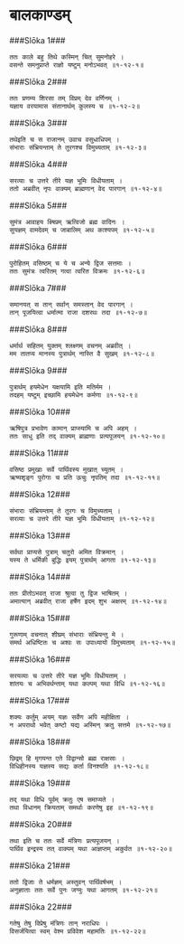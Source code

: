बालकाण्डम्
===============================


###Slōka 1###


    ततः काले बहु तिथे कस्मिन् चित् सुमनोहरे ।
    वसन्ते समनुप्राप्ते राज्ञो यष्टुम् मनोऽभवत् ॥१-१२-१॥


###Slōka 2###


    ततः प्रणम्य शिरसा तम् विप्रम् देव वर्णिनम् ।
    यज्ञाय वरयामास संतानार्थम् कुलस्य च ॥१-१२-२॥


###Slōka 3###


    तथेइति च स राजानम् उवाच वसुधाधिपम् ।
    संभाराः संभ्रियन्ताम् ते तुरगश्च विमुच्यताम् ॥१-१२-३॥


###Slōka 4###


    सरव्याः च उत्तरे तीरे यज्ञ भूमिः विधीयताम् ।
    ततो अब्रवीत् नृपः वाक्यम् ब्राह्मणान् वेद पारगान् ॥१-१२-४॥


###Slōka 5###


    सुमंत्र आवाहय क्ष्षिप्रम् ऋत्विजो ब्रह्म वादिनः ।
    सुयज्ञम् वामदेवम् च जाबालिम् अथ काश्यपम् ॥१-१२-५॥


###Slōka 6###


    पुरोहितम् वसिष्ठम् च ये च अन्ये द्विज सत्तमाः ।
    ततः सुमंत्रः त्वरितम् गत्वा त्वरित विक्रमः ॥१-१२-६॥


###Slōka 7###


    समानयत् स तान् सर्वान् समस्तान् वेद पारगान् ।
    तान् पूजयित्वा धर्मात्मा राजा दशरथः तदा ॥१-१२-७॥


###Slōka 8###


    धर्मार्थ सहितम् युक्तम् श्लक्ष्णम् वचनम् अब्रवीत् ।
    मम तातप्य मानस्य पुत्रार्थम् नास्ति वै सुखम् ॥१-१२-८॥


###Slōka 9###


    पुत्रार्थम् हयमेधेन यक्षयामि इति मतिर्मम ।
    तदहम् यष्टुम् इच्छामि हयमेधेन कर्मणा ॥१-१२-९॥


###Slōka 10###


    ऋषिपुत्र प्रभावेण कामान् प्राप्स्यामि च अपि अहम् ।
    ततः साधु इति तद् वाक्यम् ब्राह्मणाः प्रत्यपूजयन् ॥१-१२-१०॥


###Slōka 11###


    वसिष्ठ प्रमुखाः सर्वे पार्थिवस्य मुखात् च्युतम् ।
    ऋष्यशृङ्ग पुरोगाः च प्रति ऊचुः नृपतिम् तदा ॥१-१२-११॥


###Slōka 12###


    संभाराः संभ्रियम्ताम् ते तुरगः च विमुच्यताम् ।
    सरव्याः च उत्तरे तीरे यज्ञ भूमिः विधीयताम् ॥१-१२-१२॥


###Slōka 13###


    सर्वथा प्राप्यसे पुत्राम् चतुरो अमित विक्रमान् ।
    यस्य ते धर्मिकी बुद्धिः इयम् पुत्रार्थम् आगता ॥१-१२-१३॥


###Slōka 14###


    ततः प्रीतोऽभवत् राजा श्रुत्वा तु द्विज भाषितम् ।
    अमात्यान् अब्रवीत् राजा हर्षेण इदम् शुभ अक्षरम् ॥१-१२-१४॥


###Slōka 15###


    गुरूणाम् वचनात् शीघ्रम् संभाराः संभ्रियन्तु मे ।
    समर्थ अधिष्टितः च अश्वः सः उपाध्यायो विमुच्यताम् ॥१-१२-१५॥


###Slōka 16###


    सरयव्याः च उत्तरे तीरे यज्ञ भूमिः विधीयताम् ।
    शांतयः च अभिवर्थन्ताम् यथा कल्पम् यथा विधि ॥१-१२-१६॥


###Slōka 17###


    शक्यः कर्तुम् अयम् यज्ञः सर्वेण अपि महीक्षिता ।
    न अपराथो भवेत् कष्टो यद्य अस्मिन् क्रतु सत्तमे ॥१-१२-१७॥


###Slōka 18###


    छिद्रम् हि मृगयन्त एते विद्वान्सो ब्रह्म राक्षसाः ।
    विधिहीनस्य यज्ञस्य सद्यः कर्ता विनश्यति ॥१-१२-१८॥


###Slōka 19###


    तद् यथा विधि पूर्वम् क्रतुः एष समाप्यते ।
    तथा विधानम् क्रियताम् समर्थाः करणेषु इह ॥१-१२-१९॥


###Slōka 20###


    तथा इति च ततः सर्वे मंत्रिणः प्रत्यपूजयन् ।
    पार्थिव इन्द्रस्य तत् वाक्यम् यथा आज्ञप्तम् अकुर्वत ॥१-१२-२०॥


###Slōka 21###


    ततो द्विजाः ते धर्मज्ञम् अस्तुवन् पार्थिवर्षभम् ।
    अनुज्ञाताः ततः सर्वे पुनः जग्मुः यथा आगतम् ॥१-१२-२१॥


###Slōka 22###


    गतेषु तेषु विप्रेषु मंत्रिणः तान् नराधिपः ।
    विसर्जयित्वा स्वम् वेश्म प्रविवेश महामतिः ॥१-१२-२२॥



